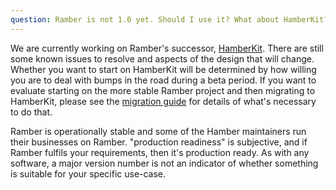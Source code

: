 ```yaml
---
question: Ramber is not 1.0 yet. Should I use it? What about HamberKit?
---
```


We are currently working on Ramber's successor, [HamberKit](https://hamberkit.web.app/). There are still some known issues to resolve and aspects of the design that will change. Whether you want to start on HamberKit will be determined by how willing you are to deal with bumps in the road during a beta period. If you want to evaluate starting on the more stable Ramber project and then migrating to HamberKit, please see the [migration guide](https://hamberkit.web.app/migrating) for details of what's necessary to do that.

Ramber is operationally stable and some of the Hamber maintainers run their businesses on Ramber. "production readiness" is subjective, and if Ramber fulfils your requirements, then it's production ready. As with any software, a major version number is not an indicator of whether something is suitable for your specific use-case.
